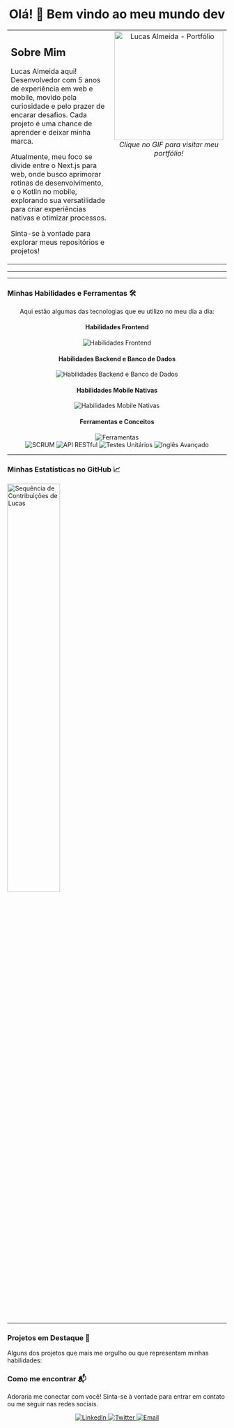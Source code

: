 <h1 align="center">Olá! 👋 Bem vindo ao meu mundo dev</h1>

<table>
  <tr>
    <td valign="top" width="60%">
      <h2>Sobre Mim</h2>
      <p>
        Lucas Almeida aqui! Desenvolvedor com 5 anos de experiência em web e mobile, movido pela curiosidade e pelo prazer de encarar desafios. Cada projeto é uma chance de aprender e deixar minha marca.
      </p>
      <p>
       Atualmente, meu foco se divide entre o Next.js para web, onde busco aprimorar rotinas de desenvolvimento, e o Kotlin no mobile, explorando sua versatilidade para criar experiências nativas e otimizar processos.
      </p>
      <p>
        Sinta-se à vontade para explorar meus repositórios e projetos!
      </p>
    </td>
    <td valign="top" width="40%">
      <div align="center"> <a href="https://master.d1vj8jvaw2xgu6.amplifyapp.com/pt" target="_blank">
          <img src="https://media1.giphy.com/media/v1.Y2lkPTc5MGI3NjExcm03aTZ5OXo3enh0bWw5bDNnbWNtM3YwbWg4d3YwNmxvMjBmb3gzayZlcD12MV9pbnRlcm5hbF9naWZfYnlfaWQmY3Q9Zw/l0HlMURBbyUqF0XQI/giphy.gif" alt="Lucas Almeida - Portfólio" width="250"/>
        </a>
        <br>
        <i>Clique no GIF para visitar meu portfólio!</i>
      </div>
    </td>
  </tr>
</table>

---

---

### Minhas Habilidades e Ferramentas 🛠️

<div align="center">
  <p>Aqui estão algumas das tecnologias que eu utilizo no meu dia a dia:</p>

  <h4>Habilidades Frontend</h4>
  <img src="https://skillicons.dev/icons?i=html,css,js,ts,react,nextjs,redux,styledcomponents" alt="Habilidades Frontend" />
  <br> <h4>Habilidades Backend e Banco de Dados</h4>
  <img src="https://skillicons.dev/icons?i=nodejs,python,django,graphql,firebase,postgresql,mysql" alt="Habilidades Backend e Banco de Dados" />
  <br> <h4>Habilidades Mobile Nativas</h4>
  <img src="https://skillicons.dev/icons?i=swift,kotlin" alt="Habilidades Mobile Nativas" />
  <br> <h4>Ferramentas e Conceitos</h4>
  <img src="https://skillicons.dev/icons?i=git,docker" alt="Ferramentas" />
  <br> <img src="https://img.shields.io/badge/Metodologia-SCRUM-0077B5?style=for-the-badge&logo=gitbook&logoColor=white" alt="SCRUM">
  <img src="https://img.shields.io/badge/API-RESTful-orange?style=for-the-badge&logo=postman&logoColor=white" alt="API RESTful">
  <img src="https://img.shields.io/badge/Testes-Unitários-brightgreen?style=for-the-badge&logo=mocha&logoColor=white" alt="Testes Unitários">
  <img src="https://img.shields.io/badge/Inglês-Avançado-blue?style=for-the-badge&logo=google-translate&logoColor=white" alt="Inglês Avançado">
</div>

---

### Minhas Estatísticas no GitHub 📈

  <div align="center
    <img src="https://github-readme-stats.vercel.app/api/top-langs/?username=LucasPereira9&layout=compact&theme=dracula" alt="Principais Linguagens de Lucas" width="49%"/>
    <img src="https://streak-stats.demolab.com/?user=LucasPereira9&theme=dracula" alt="Sequência de Contribuições de Lucas" width="49%"/>
  </div>

---

### Projetos em Destaque 🌟

Alguns dos projetos que mais me orgulho ou que representam minhas habilidades:


### Como me encontrar 📬

Adoraria me conectar com você! Sinta-se à vontade para entrar em contato ou me seguir nas redes sociais.

<p align="center">
  <a href="[https://linkedin.com/in/SEU_USUARIO_LINKEDIN](https://linkedin.com/in/SEU_USUARIO_LINKEDIN)" target="_blank">
    <img src="[https://img.shields.io/badge/-LinkedIn-0077B5?style=for-the-badge&logo=linkedin&logoColor=white](https://img.shields.io/badge/-LinkedIn-0077B5?style=for-the-badge&logo=linkedin&logoColor=white)" alt="LinkedIn">
  </a>
  <a href="[https://twitter.com/SEU_USUARIO_TWITTER](https://twitter.com/SEU_USUARIO_TWITTER)" target="_blank">
    <img src="[https://img.shields.io/badge/-Twitter-1DA1F2?style=for-the-badge&logo=twitter&logoColor=white](https://img.shields.io/badge/-Twitter-1DA1F2?style=for-the-badge&logo=twitter&logoColor=white)" alt="Twitter">
  </a>
  <a href="mailto:SEU_EMAIL@exemplo.com" target="_blank">
    <img src="[https://img.shields.io/badge/-Email-D14836?style=for-the-badge&logo=gmail&logoColor=white](https://img.shields.io/badge/-Email-D14836?style=for-the-badge&logo=gmail&logoColor=white)" alt="Email">
  </a>
  </p>
